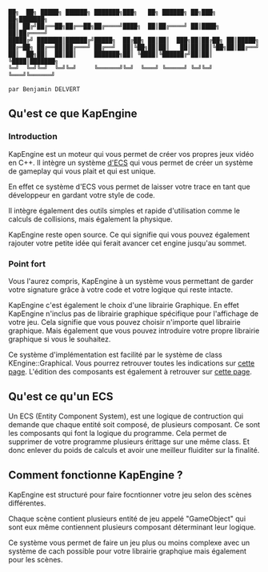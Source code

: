 ```
██╗  ██╗ █████╗ ██████╗ ███████╗███╗   ██╗ ██████╗ ██╗███╗   ██╗███████╗
██║ ██╔╝██╔══██╗██╔══██╗██╔════╝████╗  ██║██╔════╝ ██║████╗  ██║██╔════╝
█████╔╝ ███████║██████╔╝█████╗  ██╔██╗ ██║██║  ███╗██║██╔██╗ ██║█████╗  
██╔═██╗ ██╔══██║██╔═══╝ ██╔══╝  ██║╚██╗██║██║   ██║██║██║╚██╗██║██╔══╝  
██║  ██╗██║  ██║██║     ███████╗██║ ╚████║╚██████╔╝██║██║ ╚████║███████╗
╚═╝  ╚═╝╚═╝  ╚═╝╚═╝     ╚══════╝╚═╝  ╚═══╝ ╚═════╝ ╚═╝╚═╝  ╚═══╝╚══════╝

par Benjamin DELVERT                                     
```

## Qu'est ce que KapEngine

### Introduction
KapEngine est un moteur qui vous permet de créer vos propres jeux vidéo en C++.
Il intègre un système [d'ECS](##Qu_est_ce_qu_un_ECS) qui vous permet de créer un système de gameplay qui vous plait et qui est unique.

En effet ce système d'ECS vous permet de laisser votre trace en tant que développeur en gardant votre style de code.

Il intègre également des outils simples et rapide d'utilisation comme le calculs de collisions, mais également la physique.

KapEngine reste open source. Ce qui signifie qui vous pouvez également rajouter votre petite idée qui ferait avancer cet engine jusqu'au sommet.

### Point fort

Vous l'aurez compris, KapEngine à un système vous permettant de garder votre signature grâce à votre code et votre logique qui reste intacte.

KapEngine c'est également le choix d'une librairie Graphique.
En effet KapEngine n'inclus pas de librairie graphique spécifique pour l'affichage de votre jeu. Cela signifie que vous pouvez choisir n'importe quel librairie graphique. Mais également que vous pouvez introduire votre propre librairie graphique si vous le souhaitez.

Ce système d'implémentation est facilité par le système de class KEngine::Graphical. Vous pourrez retrouver toutes les indications sur [cette page](LibGraphFr.md).
L'édition des composants est également à retrouver sur [cette page](NewComponentFr.md).

## Qu'est ce qu'un ECS

Un ECS (Entity Component System), est une logique de contruction qui demande que chaque entité soit composé, de plusieurs composant.
Ce sont les composants qui font la logique du programme.
Cela permet de supprimer de votre programme plusieurs érittage sur une même class. Et donc enlever du poids de calculs et avoir une meilleur fluiditer sur la finalité.

## Comment fonctionne KapEngine ?

KapEngine est structuré pour faire focntionner votre jeu selon des scènes différentes.

Chaque scène contient plusieurs entité de jeu appelé "GameObject" qui sont eux même contiennent plusieurs composant déterminant leur logique.

Ce système vous permet de faire un jeu plus ou moins complexe avec un système de cach possible pour votre librairie graphqiue mais également pour les scènes.
